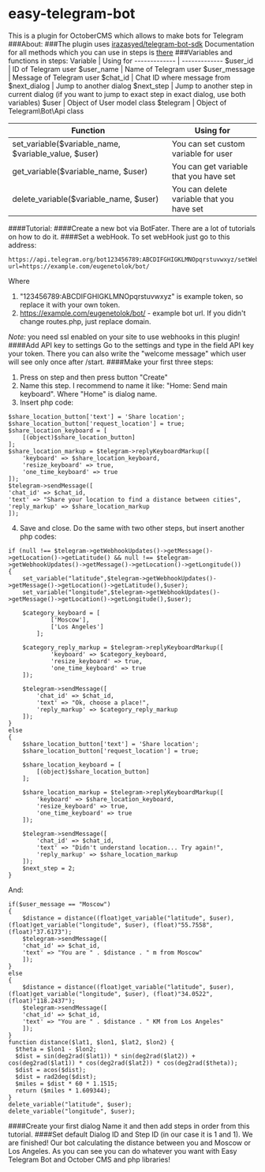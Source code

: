 # easy-telegram-bot
This is a plugin for OctoberCMS which allows to make bots for Telegram
###About: 
###The plugin uses [irazasyed/telegram-bot-sdk](https://github.com/irazasyed/telegram-bot-sdk)
Documentation for all methods which you can use in steps is  [there](https://telegram-bot-sdk.readme.io/docs)
###Variables and functions in steps:
Variable  | Using for
------------- | -------------
$user_id  | ID of Telegram user
$user_name  | Name of Telegram user
$user_message  | Message of Telegram user
$chat_id  | Chat ID where message from
$next_dialog  | Jump to another dialog
$next_step  | Jump to another step in current dialog (if you want to jump to exact step in exact dialog, use both variables)
$user  | Object of User model class
$telegram  | Object of Telegram\Bot\Api class

Function  | Using for
------------- | -------------
set_variable($variable_name, $variable_value, $user)  | You can set custom variable for user
get_variable($variable_name, $user)  | You can get variable that you have set
delete_variable($variable_name, $user)  | You can delete variable that you have set
####Tutorial: 
####Create a new bot via BotFater. 
There are a lot of tutorials on how to do it.
####Set a webHook.
To set webHook just go to this address:
~~~~
https://api.telegram.org/bot123456789:ABCDIFGHIGKLMNOpqrstuvwxyz/setWebhook?url=https://example.com/eugenetolok/bot/
~~~~
Where 
1. "123456789:ABCDIFGHIGKLMNOpqrstuvwxyz" is example token, so replace it with your own token.
2. https://example.com/eugenetolok/bot/ - example bot url. If you didn't change routes.php, just replace domain. 

*Note:* you need ssl enabled on your site to use webhooks in this plugin! 
####Add API key to settings
Go to the settings and type in the field API key your token. There you can also write the "welcome message" which user will see only once after /start.
####Make your first three steps:
1. Press on step and then press button "Create"
2. Name this step. I recommend to name it like: "Home: Send main keyboard". Where "Home" is dialog name.
3. Insert php code:
~~~~
$share_location_button['text'] = 'Share location';
$share_location_button['request_location'] = true;
$share_location_keyboard = [
    [(object)$share_location_button]
];
$share_location_markup = $telegram->replyKeyboardMarkup([
    'keyboard' => $share_location_keyboard, 
    'resize_keyboard' => true, 
    'one_time_keyboard' => true
]);
$telegram->sendMessage([
'chat_id' => $chat_id, 
'text' => "Share your location to find a distance between cities",
'reply_markup' => $share_location_markup
]);
~~~~
4. Save and close.
Do the same with two other steps, but insert another php codes:
~~~~
if (null !== $telegram->getWebhookUpdates()->getMessage()->getLocation()->getLatitude() && null !== $telegram->getWebhookUpdates()->getMessage()->getLocation()->getLongitude())
{
    set_variable("latitude",$telegram->getWebhookUpdates()->getMessage()->getLocation()->getLatitude(),$user);
    set_variable("longitude",$telegram->getWebhookUpdates()->getMessage()->getLocation()->getLongitude(),$user);
    
    $category_keyboard = [
    	    ['Moscow'],
    	    ['Los Angeles']
    	];
    
    $category_reply_markup = $telegram->replyKeyboardMarkup([
    	    'keyboard' => $category_keyboard, 
    	    'resize_keyboard' => true, 
    	    'one_time_keyboard' => true
    ]);
    
    $telegram->sendMessage([
        'chat_id' => $chat_id, 
        'text' => "Ok, choose a place!",
        'reply_markup' => $category_reply_markup
    ]);
}
else
{
    $share_location_button['text'] = 'Share location';
    $share_location_button['request_location'] = true;
    
	$share_location_keyboard = [
	    [(object)$share_location_button]
	];

	$share_location_markup = $telegram->replyKeyboardMarkup([
	    'keyboard' => $share_location_keyboard, 
	    'resize_keyboard' => true, 
	    'one_time_keyboard' => true
	]);
	
    $telegram->sendMessage([
        'chat_id' => $chat_id, 
        'text' => "Didn't understand location... Try again!",
        'reply_markup' => $share_location_markup
    ]);
    $next_step = 2;
}
~~~~
And:
~~~~
if($user_message == "Moscow")
{
    $distance = distance((float)get_variable("latitude", $user), (float)get_variable("longitude", $user), (float)"55.7558", (float)"37.6173");
    $telegram->sendMessage([
    'chat_id' => $chat_id, 
    'text' => "You are " . $distance . " m from Moscow"
	]);
}
else
{
    $distance = distance((float)get_variable("latitude", $user), (float)get_variable("longitude", $user), (float)"34.0522", (float)"118.2437");
    $telegram->sendMessage([
    'chat_id' => $chat_id, 
    'text' => "You are " . $distance . " KM from Los Angeles"
	]);
}
function distance($lat1, $lon1, $lat2, $lon2) {
  $theta = $lon1 - $lon2;
  $dist = sin(deg2rad($lat1)) * sin(deg2rad($lat2)) +  cos(deg2rad($lat1)) * cos(deg2rad($lat2)) * cos(deg2rad($theta));
  $dist = acos($dist);
  $dist = rad2deg($dist);
  $miles = $dist * 60 * 1.1515;
  return ($miles * 1.609344);
}
delete_variable("latitude", $user);
delete_variable("longitude", $user);
~~~~

####Create your first dialog
Name it and then add steps in order from this tutorial.
####Set default Dialog ID and Step ID (in our case it is 1 and 1).
We are finished! Our bot calculating the distance between you and Moscow or Los Angeles. As you can see you can do whatever you want with Easy Telegram Bot and October CMS and php libraries!

